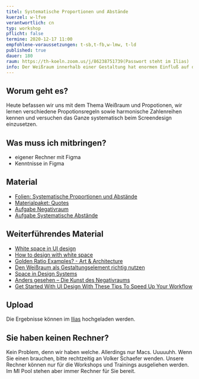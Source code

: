 ```yaml
---
titel: Systematische Proportionen und Abstände
kuerzel: w-lfve
verantwortlich: cn
typ: workshop
pflicht: false
termine: 2020-12-17 11:00
empfohlene-voraussetzungen: t-sb,t-fb,w-lmw, t-ld
published: true
dauer: 180
raum: https://th-koeln.zoom.us/j/86238751739(Passwort steht im Ilias)
info: Der Weißraum innerhalb einer Gestaltung hat enormen Einfluß auf die Wirkung der Gesamtkomposition. Heute gibt es Basics zum systematischen Aufbau von Abständen und Proportionen. Wie gehen wir systematisch mit Größen und Abständen um?
---
```


## Worum geht es?
Heute befassen wir uns mit dem Thema Weißraum und Propotionen, wir lernen verschiedene Propotionsregeln sowie harmonische Zahlenreihen kennen und versuchen das Ganze systematisch beim Screendesign einzusetzen.

## Was muss ich mitbringen?
- eigener Rechner mit Figma
- Kenntnisse in Figma



## Material

- [Folien: Systematische Proportionen und Abstände](../../download/workshops/systematische-proportionen-und-abstaende/systematische-proportionen-und-abstaende.pdf)
- [Materialpaket: Quotes](../../download/workshops/systematische-proportionen-und-abstaende/quotes.zip)
- [Aufgabe Negativraum](/mi-bachelor-screendesign/assignments/whitespacing-1/)
- [Aufgabe Systematische Abstände](/mi-bachelor-screendesign/assignments/whitespacing-2/)


## Weiterführendes Material
- [White space in UI design](https://uxplanet.org/white-space-in-ui-design-8647d4f685a7)
- [How to design with white space](https://blog.prototypr.io/importance-of-white-space-in-design-5a40c0e65bfd)
- [Golden Ratio Examples? - Art & Architecture](https://www.geogebra.org/m/nmuaSXrK)
- [Den Weißraum als Gestaltungselement richtig nutzen](https://www.unternehmer-impulse.de/start/item/den-weissraum-als-gestaltungselement-richtig-nutzen)
- [Space in Design Systems](https://medium.com/eightshapes-llc/space-in-design-systems-188bcbae0d62)
- [Anders gesehen – Die Kunst des Negativraums](https://www.justinmind.com/blog/10-examples-of-white-space-design-websites-youll-want-to-copy/)
- [Get Started With UI Design With These Tips To Speed Up Your Workflow](https://www.smashingmagazine.com/2019/12/ui-design-tips-speed-up-workflow/)

## Upload
Die Ergebnisse können im [Ilias](https://bit.ly/2Pnya0k) hochgeladen werden. 

## Sie haben keinen Rechner?
Kein Problem, denn wir haben welche. Allerdings nur Macs. Uuuuuhh. Wenn Sie einen brauchen, bitte rechtzeitig an Volker Schaefer wenden. Unsere Rechner können nur für die Workshops und Trainings ausgeliehen werden. Im MI Pool stehen aber immer Rechner für Sie bereit.
